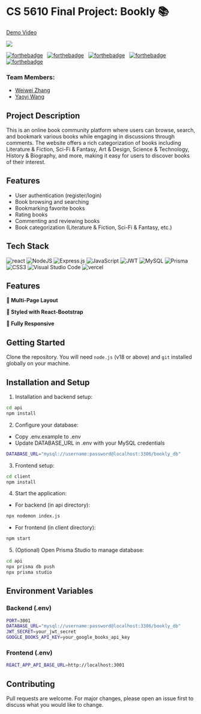 # CS 5610 Final Project: Bookly 📚
[Demo Video](https://www.youtube.com/watch?v=uZTijQpb6hA)

<img src="./client/public/bookly.jpg">

[![forthebadge](https://forthebadge.com/images/badges/uses-html.svg)](https://forthebadge.com) &nbsp;
[![forthebadge](https://forthebadge.com/images/badges/uses-css.svg)](https://forthebadge.com) &nbsp;
[![forthebadge](https://forthebadge.com/images/badges/made-with-javascript.svg)](https://forthebadge.com) &nbsp;
[![forthebadge](https://forthebadge.com/images/badges/made-with-react.svg)](https://forthebadge.com)
[![forthebadge](https://forthebadge.com/images/badges/built-with-love.svg)](https://forthebadge.com) &nbsp;

### Team Members:
- [Weiwei Zhang](https://github.com/weiwz01)
- [Yaoyi Wang](https://github.com/YaoyiW27)

## Project Description
This is an online book community platform where users can browse, search, and bookmark various books while engaging in discussions through comments. The website offers a rich categorization of books including Literature & Fiction, Sci-Fi & Fantasy, Art & Design, Science & Technology, History & Biography, and more, making it easy for users to discover books of their interest.

## Features
- User authentication (register/login)
- Book browsing and searching
- Bookmarking favorite books
- Rating books
- Commenting and reviewing books
- Book categorization (Literature & Fiction, Sci-Fi & Fantasy, etc.)

## Tech Stack
![react](https://img.shields.io/badge/React-20232A?style=for-the-badge&logo=react&logoColor=61DAFB)
![NodeJS](https://img.shields.io/badge/node.js-6DA55F?style=for-the-badge&logo=node.js&logoColor=white)
![Express.js](https://img.shields.io/badge/express.js-%23404d59.svg?style=for-the-badge&logo=express&logoColor=%2361DAFB)
![JavaScript](https://img.shields.io/badge/javascript-%23323330.svg?style=for-the-badge&logo=javascript&logoColor=%23F7DF1E)
![JWT](https://img.shields.io/badge/JWT-black?style=plastic&logo=JSON%20web%20tokens)
![MySQL](https://img.shields.io/badge/MySQL-4479A1?style=for-the-badge&logo=mysql&logoColor=white)
![Prisma](https://img.shields.io/badge/Prisma-3982CE?style=for-the-badge&logo=Prisma&logoColor=white)
![CSS3](https://img.shields.io/badge/css3-%231572B6.svg?style=for-the-badge&logo=css3&logoColor=white)
![Visual Studio Code](https://img.shields.io/badge/Visual%20Studio%20Code-0078d7.svg?style=for-the-badge&logo=visual-studio-code&logoColor=white)
![vercel](https://img.shields.io/badge/Vercel-20232A?style=for-the-badge&logo=vercel&logoColor=61DAFB)

## Features

**📖 Multi-Page Layout**

**🎨 Styled with React-Bootstrap**

**📱 Fully Responsive**

## Getting Started
Clone the repository. You will need `node.js` (v18 or above) and `git` installed globally on your machine.

## Installation and Setup
1. Installation and backend setup:
```bash
cd api
npm install
```
2. Configure your database:
- Copy .env.example to .env
- Update DATABASE_URL in .env with your MySQL credentials
```bash
DATABASE_URL="mysql://username:password@localhost:3306/bookly_db"
```
3. Frontend setup:
```bash
cd client
npm install
```
4. Start the application:
- For backend (in api directory):
```bash
npx nodemon index.js
```
- For frontend (in client directory):
```bash
npm start
```
5. (Optional) Open Prisma Studio to manage database:
```bash
cd api
npx prisma db push
npx prisma studio
```

## Environment Variables
### Backend (.env)
```bash
PORT=3001
DATABASE_URL="mysql://username:password@localhost:3306/bookly_db"
JWT_SECRET=your_jwt_secret
GOOGLE_BOOKS_API_KEY=your_google_books_api_key
```

### Frontend (.env)
```bash
REACT_APP_API_BASE_URL=http://localhost:3001
```

## Contributing
Pull requests are welcome. For major changes, please open an issue first to discuss what you would like to change.
